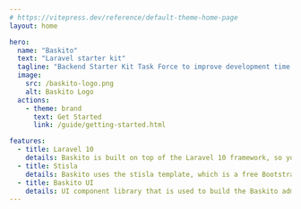 ```yaml
---
# https://vitepress.dev/reference/default-theme-home-page
layout: home

hero:
  name: "Baskito"
  text: "Laravel starter kit"
  tagline: "Backend Starter Kit Task Force to improve development time for the admin page with a standardized tech stack"
  image:
    src: /baskito-logo.png
    alt: Baskito Logo
  actions:
    - theme: brand
      text: Get Started
      link: /guide/getting-started.html

features:
  - title: Laravel 10
    details: Baskito is built on top of the Laravel 10 framework, so you can use the features provided by Laravel.
  - title: Stisla
    details: Baskito uses the stisla template, which is a free Bootstrap 4 admin template.
  - title: Baskito UI
    details: UI component library that is used to build the Baskito admin page.
---
```

